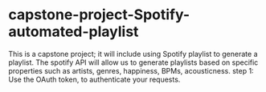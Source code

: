 # capstone-project-Spotify-automated-playlist
This is a capstone project; it will include using Spotify playlist to generate a playlist.
The spotify API will allow us to generate playlists based on specific properties such as artists, genres, happiness, BPMs, acousticness.
step 1: Use the OAuth token, to authenticate your requests. 

